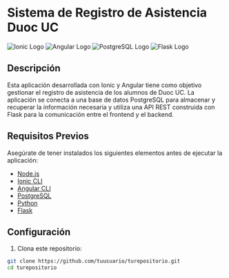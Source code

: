 # Sistema de Registro de Asistencia Duoc UC

![Ionic Logo](https://ionicframework.com/img/framework/logo-ionic-angular.svg)
![Angular Logo](https://angular.io/assets/images/logos/angular/angular.svg)
![PostgreSQL Logo](https://www.postgresql.org/media/img/about/press/elephant.png)
![Flask Logo](https://flask.palletsprojects.com/en/2.1.x/_images/flask-logo.png)

## Descripción

Esta aplicación desarrollada con Ionic y Angular tiene como objetivo gestionar el registro de asistencia de los alumnos de Duoc UC. La aplicación se conecta a una base de datos PostgreSQL para almacenar y recuperar la información necesaria y utiliza una API REST construida con Flask para la comunicación entre el frontend y el backend.

## Requisitos Previos

Asegúrate de tener instalados los siguientes elementos antes de ejecutar la aplicación:

- [Node.js](https://nodejs.org/)
- [Ionic CLI](https://ionicframework.com/docs/intro/cli)
- [Angular CLI](https://angular.io/cli)
- [PostgreSQL](https://www.postgresql.org/)
- [Python](https://www.python.org/)
- [Flask](https://flask.palletsprojects.com/en/2.1.x/installation/)

## Configuración

1. Clona este repositorio:

```bash
git clone https://github.com/tuusuario/turepositorio.git
cd turepositorio
